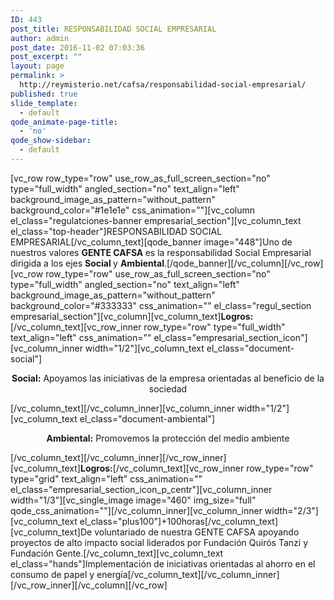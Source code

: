 ```yaml
---
ID: 443
post_title: RESPONSABILIDAD SOCIAL EMPRESARIAL
author: admin
post_date: 2016-11-02 07:03:36
post_excerpt: ""
layout: page
permalink: >
  http://reymisterio.net/cafsa/responsabilidad-social-empresarial/
published: true
slide_template:
  - default
qode_animate-page-title:
  - 'no'
qode_show-sidebar:
  - default
---
```

[vc_row row_type="row" use_row_as_full_screen_section="no" type="full_width" angled_section="no" text_align="left" background_image_as_pattern="without_pattern" background_color="#1e1e1e" css_animation=""][vc_column el_class="regulatciones-banner empresarial_section"][vc_column_text el_class="top-header"]<span class="require">RESPONSABILIDAD SOCIAL</span> <span class="colortext">EMPRESARIAL</span>[/vc_column_text][qode_banner image="448"]Uno de nuestros valores <strong>GENTE CAFSA </strong>es la responsabilidad Social
Empresarial dirigida a los ejes <strong>Social </strong>y <strong>Ambiental</strong>.[/qode_banner][/vc_column][/vc_row][vc_row row_type="row" use_row_as_full_screen_section="no" type="full_width" angled_section="no" text_align="left" background_image_as_pattern="without_pattern" background_color="#333333" css_animation="" el_class="regul_section empresarial_section"][vc_column][vc_column_text]<b>Logros:</b>[/vc_column_text][vc_row_inner row_type="row" type="full_width" text_align="left" css_animation="" el_class="empresarial_section_icon"][vc_column_inner width="1/2"][vc_column_text el_class="document-social"]
<p style="text-align: center;"><strong>Social:</strong>
Apoyamos las iniciativas de la empresa orientadas al
beneficio de la sociedad</p>
[/vc_column_text][/vc_column_inner][vc_column_inner width="1/2"][vc_column_text el_class="document-ambiental"]
<p style="text-align: center;"><strong>Ambiental:</strong>
Promovemos la protección del
medio ambiente</p>
[/vc_column_text][/vc_column_inner][/vc_row_inner][vc_column_text]<b>Logros:</b>[/vc_column_text][vc_row_inner row_type="row" type="grid" text_align="left" css_animation="" el_class="empresarial_section_icon_p_centr"][vc_column_inner width="1/3"][vc_single_image image="460" img_size="full" qode_css_animation=""][/vc_column_inner][vc_column_inner width="2/3"][vc_column_text el_class="plus100"]<span class="plus100">+100</span>horas[/vc_column_text][vc_column_text]De voluntariado de nuestra GENTE CAFSA apoyando proyectos de alto impacto social
liderados por Fundación Quirós Tanzi y Fundación Gente.[/vc_column_text][vc_column_text el_class="hands"]Implementación de iniciativas orientadas al ahorro en el consumo de papel y energía[/vc_column_text][/vc_column_inner][/vc_row_inner][/vc_column][/vc_row]